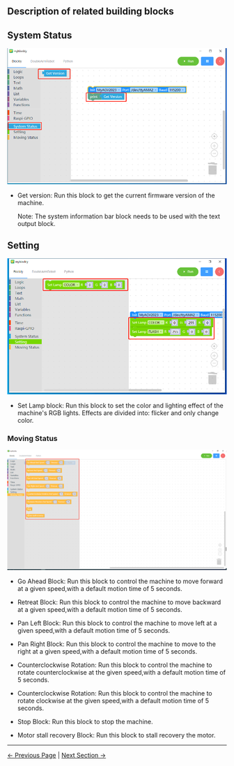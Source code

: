 ## Description of related building blocks



## System Status

  ![](../../../../resources/5-BasicApplication/5.2.1/3.1.png)



- Get version: Run this block to get the current firmware version of the machine.



  Note: The system information bar block needs to be used with the text output block.





## Setting

![](../../../../resources/5-BasicApplication/5.2.1//3.2.png)



- Set Lamp block: Run this block to set the color and lighting effect of the machine's RGB lights. Effects are divided into: flicker and only change color.





### Moving Status

  ![](../../../../resources/5-BasicApplication/5.2.1//3.4.png)



- Go Ahead Block: Run this block to control the machine to move forward at a given speed,with a default motion time of 5 seconds.

- Retreat Block: Run this block to control the machine to move backward at a given speed,with a default motion time of 5 seconds.

- Pan Left Block: Run this block to control the machine to move left at a given speed,with a default motion time of 5 seconds.

- Pan Right Block: Run this block to control the machine to move to the right at a given speed,with a default motion time of 5 seconds.

- Counterclockwise Rotation: Run this block to control the machine to rotate counterclockwise at the given speed,with a default motion time of 5 seconds.

- Counterclockwise Rotation: Run this block to control the machine to rotate clockwise at the given speed,with a default motion time of 5 seconds.

- Stop Block: Run this block to stop the machine.
- Motor stall recovery Block: Run this block to stall recovery the motor.

---

 [← Previous Page](./4-Q&A.md) | [Next Section →](../../5.2.2-mystudio/pi/README.md)